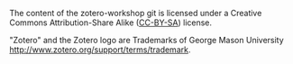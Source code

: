 The content of the zotero-workshop git is licensed under a Creative Commons Attribution-Share Alike ([CC-BY-SA](http://creativecommons.org/licenses/by-sa/3.0/deed.en_US)) license. 

"Zotero" and the Zotero logo are Trademarks of George Mason University http://www.zotero.org/support/terms/trademark.